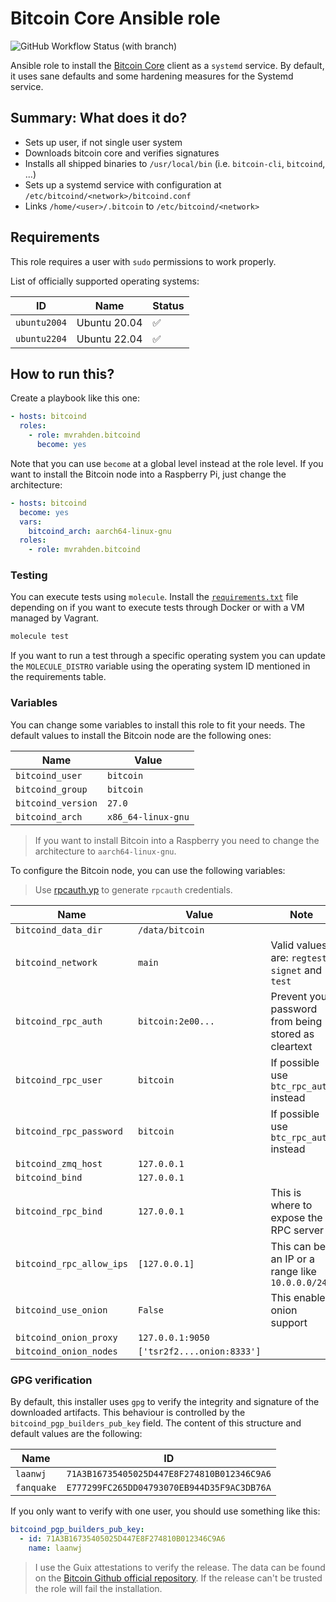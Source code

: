 # Bitcoin Core Ansible role

![GitHub Workflow Status (with branch)](https://img.shields.io/github/actions/workflow/status/mvrahden/bitcoind-ansible/ansible.yml?branch=main&label=Ansible%20Tests&logo=github&style=for-the-badge)

Ansible role to install the [Bitcoin Core](https://bitcoincore.org/en/about/) client as a `systemd` service. By default,
it uses sane defaults and some hardening measures for the Systemd service.

## Summary: What does it do?

- Sets up user, if not single user system
- Downloads bitcoin core and verifies signatures
- Installs all shipped binaries to `/usr/local/bin` (i.e. `bitcoin-cli`, `bitcoind`, ...)
- Sets up a systemd service with configuration at `/etc/bitcoind/<network>/bitcoind.conf`
- Links `/home/<user>/.bitcoin` to `/etc/bitcoind/<network>`

## Requirements

This role requires a user with `sudo` permissions to work properly.

List of officially supported operating systems:

| ID           | Name         | Status             |
| ------------ | ------------ | ------------------ |
| `ubuntu2004` | Ubuntu 20.04 | :white_check_mark: |
| `ubuntu2204` | Ubuntu 22.04 | :white_check_mark: |

## How to run this?

Create a playbook like this one:

```yaml
- hosts: bitcoind
  roles:
    - role: mvrahden.bitcoind
      become: yes
```

Note that you can use `become` at a global level instead at the role level.
If you want to install the Bitcoin node into a Raspberry Pi, just change the architecture:

```yaml
- hosts: bitcoind
  become: yes
  vars:
    bitcoind_arch: aarch64-linux-gnu
  roles:
    - role: mvrahden.bitcoind
```

### Testing

You can execute tests using `molecule`. Install the [`requirements.txt`](molecule) file depending on if you want
to execute tests through Docker or with a VM managed by Vagrant.

```bash
molecule test
```

If you want to run a test through a specific operating system you can update the `MOLECULE_DISTRO` variable using
the operating system ID mentioned in the requirements table.

### Variables

You can change some variables to install this role to fit your needs. The default values to install the
Bitcoin node are the following ones:

| Name               | Value              |
| ------------------ | ------------------ |
| `bitcoind_user`    | `bitcoin`          |
| `bitcoind_group`   | `bitcoin`          |
| `bitcoind_version` | `27.0`             |
| `bitcoind_arch`    | `x86_64-linux-gnu` |

> If you want to install Bitcoin into a Raspberry you need to change the architecture to `aarch64-linux-gnu`.

To configure the Bitcoin node, you can use the following variables:

> Use [rpcauth.yp](https://raw.githubusercontent.com/bitcoin/bitcoin/master/share/rpcauth/rpcauth.py) to
> generate `rpcauth` credentials.

| Name                     | Value                      | Note                                                 |
| ------------------------ | -------------------------- | ---------------------------------------------------- |
| `bitcoind_data_dir`      | `/data/bitcoin`            |                                                      |
| `bitcoind_network`       | `main`                     | Valid values are: `regtest`, `signet` and `test`     |
| `bitcoind_rpc_auth`      | `bitcoin:2e00...`          | Prevent your password from being stored as cleartext |
| `bitcoind_rpc_user`      | `bitcoin`                  | If possible use `btc_rpc_auth` instead               |
| `bitcoind_rpc_password`  | `bitcoin`                  | If possible use `btc_rpc_auth` instead               |
| `bitcoind_zmq_host`      | `127.0.0.1`                |                                                      |
| `bitcoind_bind`          | `127.0.0.1`                |                                                      |
| `bitcoind_rpc_bind`      | `127.0.0.1`                | This is where to expose the RPC server               |
| `bitcoind_rpc_allow_ips` | `[127.0.0.1]`              | This can be an IP or a range like `10.0.0.0/24`      |
| `bitcoind_use_onion`     | `False`                    | This enables onion support                           |
| `bitcoind_onion_proxy`   | `127.0.0.1:9050`           |                                                      |
| `bitcoind_onion_nodes`   | `['tsr2f2....onion:8333']` |                                                      |

### GPG verification

By default, this installer uses `gpg` to verify the integrity and signature of the downloaded artifacts. This
behaviour is controlled by the `bitcoind_pgp_builders_pub_key` field. The content of this structure and default values
are the following:

| Name       | ID                                         |
| ---------- | ------------------------------------------ |
| `laanwj`   | `71A3B16735405025D447E8F274810B012346C9A6` |
| `fanquake` | `E777299FC265DD04793070EB944D35F9AC3DB76A` |

If you only want to verify with one user, you should use something like this:

```yaml
bitcoind_pgp_builders_pub_key:
  - id: 71A3B16735405025D447E8F274810B012346C9A6
    name: laanwj
```

> I use the Guix attestations to verify the release. The data can be found on
> the [Bitcoin Github official repository](https://github.com/bitcoin-core/guix.sigs).
> If the release can't be trusted the role will fail the installation.

